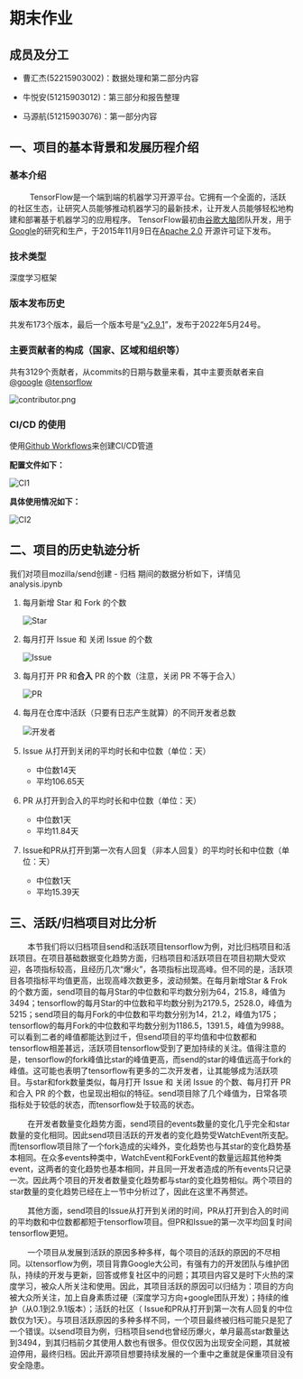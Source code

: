 # 期末作业

## 成员及分工

- 曹汇杰(52215903002)：数据处理和第二部分内容

- 牛悦安(51215903012)：第三部分和报告整理

- 马源航(51215903076)：第一部分内容

## 一、项目的基本背景和发展历程介绍

### 基本介绍

&emsp; &emsp; TensorFlow是一个端到端的机器学习开源平台。它拥有一个全面的，活跃的社区生态，让研究人员能够推动机器学习的最新技术，让开发人员能够轻松地构建和部署基于机器学习的应用程序。
TensorFlow最初由[谷歌大脑](https://zh.m.wikipedia.org/wiki/%E8%B0%B7%E6%AD%8C%E5%A4%A7%E8%84%91)团队开发，用于[Google](https://zh.m.wikipedia.org/wiki/Google)的研究和生产，于2015年11月9日在[Apache 2.0](https://zh.m.wikipedia.org/wiki/Apache_2.0)
开源许可证下发布。

### 技术类型

深度学习框架

### 版本发布历史

共发布173个版本，最后一个版本号是“[v2.9.1](https://github.com/tensorflow/tensorflow/tree/v2.9.1)”，发布于2022年5月24号。

### 主要贡献者的构成（国家、区域和组织等）

共有3129个贡献者，从commits的日期与数量来看，其中主要贡献者来自[@google](https://github.com/google) [@tensorflow](https://github.com/tensorflow)

![contributor.png](./image/contributor.png)

### CI/CD 的使用

使用[Github Workflows](https://github.com/tensorflow/tensorflow/tree/master/.github/workflows)来创建CI/CD管道

**配置文件如下：**

![CI1](./image/CI1.png)

**具体使用情况如下：**

![CI2](./image/CI2.png)

## **二、项目的历史轨迹分析**

我们对项目mozilla/send创建 - 归档 期间的数据分析如下，详情见 analysis.ipynb

1. 每月新增 Star 和 Fork 的个数
    
    ![Star](./image/2-1.png)
    
2. 每月打开 Issue 和 关闭 Issue 的个数
    
    ![Issue](./image/2-2.png)
    
3.  每月打开 PR 和**合入** PR 的个数（注意，关闭 PR 不等于合入）
    
    ![PR](./image/2-3.png)
    
4.  每月在仓库中活跃（只要有日志产生就算）的不同开发者总数
    
    ![开发者](./image/2-4.png)
    
5.  Issue 从打开到关闭的平均时长和中位数（单位：天）
    - 中位数14天
    - 平均106.65天
6.  PR 从打开到合入的平均时长和中位数（单位：天）
    - 中位数1天
    - 平均11.84天
7.  Issue和PR从打开到第一次有人回复（非本人回复）的平均时长和中位数（单位：天）
    - 中位数1天
    - 平均15.39天

## 三、活跃/归档项目对比分析

&emsp; &emsp;本节我们将以归档项目send和活跃项目tensorflow为例，对比归档项目和活跃项目。在项目基础数据变化趋势方面，归档项目和活跃项目在项目初期大受欢迎，各项指标较高，且经历几次“爆火”，各项指标出现高峰。但不同的是，活跃项目各项指标平均值更高，出现高峰次数更多，波动频繁。在每月新增Star & Frok 的个数方面，send项目的每月Star的中位数和平均数分别为64，215.8，峰值为3494；tensorflow的每月Star的中位数和平均数分别为2179.5，2528.0，峰值为5215；send项目的每月Fork的中位数和平均数分别为14，21.2，峰值为175；tensorflow的每月Fork的中位数和平均数分别为1186.5，1391.5，峰值为9988。可以看到二者的峰值都能达到过千，但send项目的平均值和中位数都和tensorflow相差甚远，活跃项目tensorflow受到了更加持续的关注。值得注意的是，tensorflow的fork峰值比star的峰值更高，而send的star的峰值远高于fork的峰值。这可能也表明了tensorflow有更多的二次开发者，让其能够成为活跃项目。与star和fork数量类似，每月打开 Issue 和 关闭 Issue 的个数、每月打开 PR 和合入 PR 的个数，也呈现出相似的特征。send项目除了几个峰值为，日常各项指标处于较低的状态，而tensorflow处于较高的状态。

&emsp; &emsp;在开发者数量变化趋势方面，send项目的events数量的变化几乎完全和star数量的变化相同。因此send项目活跃的开发者的变化趋势受WatchEvent所支配。而tensorflow项目除了一个fork造成的尖峰外，变化趋势也与其star的变化趋势基本相同。在众多events种类中，WatchEvent和ForkEvent的数量远超其他种类event，这两者的变化趋势也基本相同，并且同一开发者造成的所有events只记录一次。因此两个项目的开发者数量变化趋势都与star的变化趋势相似。两个项目的star数量的变化趋势已经在上一节中分析过了，因此在这里不再赘述。

&emsp; &emsp;其他方面，send项目的Issue从打开到关闭的时间，PR从打开到合入的时间的平均数和中位数都都短于tensorflow项目。但PR和Issue的第一次平均回复时间tensorflow更短。

&emsp; &emsp;一个项目从发展到活跃的原因多种多样，每个项目的活跃的原因的不尽相同。以tensorflow为例，项目背靠Google大公司，有强有力的开发团队与维护团队，持续的开发与更新，回答或修复社区中的问题；其项目内容又是时下火热的深度学习，被众人所关注和使用。因此，其项目活跃的原因可以归结为：项目的方向被大众所关注，加上自身素质过硬（深度学习方向+google团队开发）；持续的维护（从0.1到2.9.1版本）；活跃的社区（ Issue和PR从打开到第一次有人回复的中位数仅为1天）。与项目活跃原因的多种多样不同，一个项目最终被归档可能只是犯了一个错误。以send项目为例，归档项目send也曾经历爆火，单月最高star数量达到3494，到其归档前夕其使用人数也有很多。但仅仅因为出现安全问题，其就被迫停用，最终归档。因此开源项目想要持续发展的一个重中之重就是保重项目没有安全隐患。